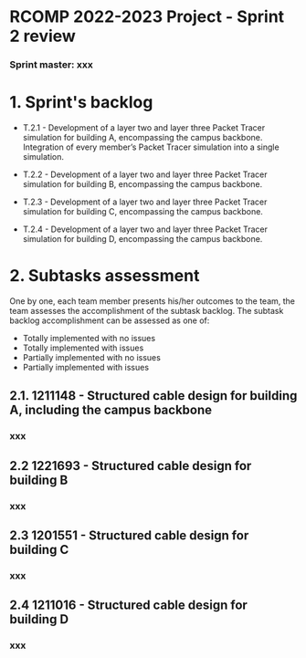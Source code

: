RCOMP 2022-2023 Project - Sprint 2 review
=========================================
### Sprint master: xxx ###

# 1. Sprint's backlog #

* T.2.1 - Development of a layer two and layer three Packet Tracer
  simulation for building A, encompassing the campus backbone.
  Integration of every member’s Packet Tracer simulation into
  a single simulation.


* T.2.2 - Development of a layer two and layer three Packet Tracer
  simulation for building B, encompassing the campus backbone.


* T.2.3 - Development of a layer two and layer three Packet Tracer
  simulation for building C, encompassing the campus backbone.


* T.2.4 - Development of a layer two and layer three Packet Tracer
  simulation for building D, encompassing the campus backbone.



# 2. Subtasks assessment #
One by one, each team member presents his/her outcomes to the team, the team assesses the accomplishment of the subtask backlog.
The subtask backlog accomplishment can be assessed as one of:

* Totally implemented with no issues
* Totally implemented with issues
* Partially implemented with no issues
* Partially implemented with issues

## 2.1. 1211148 - Structured cable design for building A, including the campus backbone ##
### xxx ### 

## 2.2 1221693 - Structured cable design for building B ##
### xxx ### 

## 2.3 1201551 - Structured cable design for building C ##
### xxx ### 

## 2.4 1211016 - Structured cable design for building D ##
### xxx ### 
